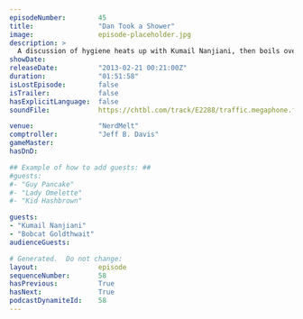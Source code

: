 ```yaml
---
episodeNumber:        45
title:                "Dan Took a Shower"
image:                episode-placeholder.jpg
description: >
  A discussion of hygiene heats up with Kumail Nanjiani, then boils over when Bobcat Goldthwait drops by. In D&D, zombies attack while Quark engages in advanced animal husbandry. This fabulous episode is unedited so we will just warn you of a small gli...
showDate:             
releaseDate:          "2013-02-21 00:21:00Z"
duration:             "01:51:58"
isLostEpisode:        false
isTrailer:            false
hasExplicitLanguage:  false
soundFile:            https://chtbl.com/track/E2288/traffic.megaphone.fm/STA4031683895.mp3?updated=1554491720

venue:                "NerdMelt"
comptroller:          "Jeff B. Davis"
gameMaster:           
hasDnD:               

## Example of how to add guests: ##
#guests:
#- "Guy Pancake"
#- "Lady Omelette"
#- "Kid Hashbrown"

guests:
- "Kumail Nanjiani"
- "Bobcat Goldthwait"
audienceGuests:

# Generated.  Do not change:
layout:               episode
sequenceNumber:       58
hasPrevious:          True
hasNext:              True
podcastDynamiteId:    58
---
```


<!-- The episode description will be rendered here -->
<!-- Add your content below here -->

